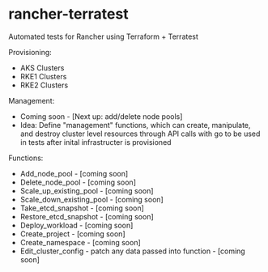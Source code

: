 # rancher-terratest

Automated tests for Rancher using Terraform + Terratest

Provisioning:
- AKS Clusters
- RKE1 Clusters
- RKE2 Clusters

Management:
- Coming soon - [Next up: add/delete node pools]
- Idea: Define "management" functions, which can create, manipulate, and destroy cluster level resources through API calls with go to be used in tests after inital infrastructer is provisioned

Functions:
- Add_node_pool - [coming soon]
- Delete_node_pool - [coming soon]
- Scale_up_existing_pool - [coming soon]
- Scale_down_existing_pool - [coming soon]
- Take_etcd_snapshot - [coming soon]
- Restore_etcd_snapshot - [coming soon]
- Deploy_workload - [coming soon]
- Create_project - [coming soon]
- Create_namespace - [coming soon]
- Edit_cluster_config - patch any data passed into function - [coming soon]
